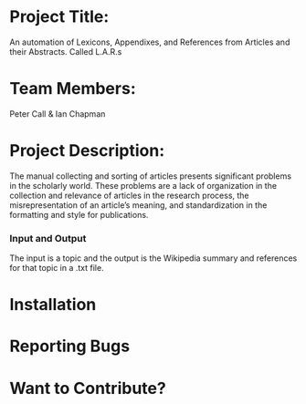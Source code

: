 # Project Title:
An automation of Lexicons, Appendixes, and References from Articles and their Abstracts. Called L.A.R.s
# Team Members:
Peter Call &
Ian Chapman
# Project Description:
The manual collecting and sorting of articles presents significant problems in the scholarly world. These problems are a lack of organization in the collection and relevance of articles in the research process, the misrepresentation of an article’s meaning, and standardization in the formatting and style for publications.
### Input and Output
The input is a topic and the output is the Wikipedia summary and references for that topic in a .txt file.
# Installation

# Reporting Bugs


# Want to Contribute?
